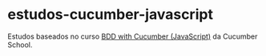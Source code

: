 # estudos-cucumber-javascript
Estudos baseados no curso [BDD with Cucumber (JavaScript)](https://school.cucumber.io/courses/bdd-with-cucumber-javascript) da Cucumber School.
